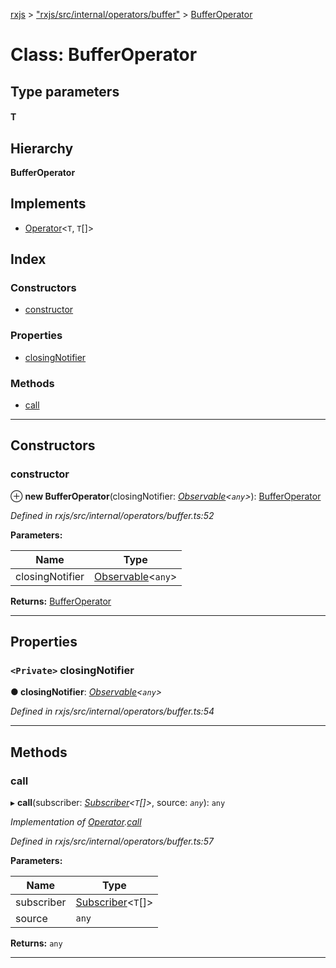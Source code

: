 [rxjs](../README.md) > ["rxjs/src/internal/operators/buffer"](../modules/_rxjs_src_internal_operators_buffer_.md) > [BufferOperator](../classes/_rxjs_src_internal_operators_buffer_.bufferoperator.md)

# Class: BufferOperator

## Type parameters
#### T 
## Hierarchy

**BufferOperator**

## Implements

* [Operator](../interfaces/_rxjs_src_internal_operator_.operator.md)<`T`, `T`[]>

## Index

### Constructors

* [constructor](_rxjs_src_internal_operators_buffer_.bufferoperator.md#constructor)

### Properties

* [closingNotifier](_rxjs_src_internal_operators_buffer_.bufferoperator.md#closingnotifier)

### Methods

* [call](_rxjs_src_internal_operators_buffer_.bufferoperator.md#call)

---

## Constructors

<a id="constructor"></a>

###  constructor

⊕ **new BufferOperator**(closingNotifier: *[Observable](_rxjs_src_internal_observable_.observable.md)<`any`>*): [BufferOperator](_rxjs_src_internal_operators_buffer_.bufferoperator.md)

*Defined in rxjs/src/internal/operators/buffer.ts:52*

**Parameters:**

| Name | Type |
| ------ | ------ |
| closingNotifier | [Observable](_rxjs_src_internal_observable_.observable.md)<`any`> |

**Returns:** [BufferOperator](_rxjs_src_internal_operators_buffer_.bufferoperator.md)

___

## Properties

<a id="closingnotifier"></a>

### `<Private>` closingNotifier

**● closingNotifier**: *[Observable](_rxjs_src_internal_observable_.observable.md)<`any`>*

*Defined in rxjs/src/internal/operators/buffer.ts:54*

___

## Methods

<a id="call"></a>

###  call

▸ **call**(subscriber: *[Subscriber](_rxjs_src_internal_subscriber_.subscriber.md)<`T`[]>*, source: *`any`*): `any`

*Implementation of [Operator](../interfaces/_rxjs_src_internal_operator_.operator.md).[call](../interfaces/_rxjs_src_internal_operator_.operator.md#call)*

*Defined in rxjs/src/internal/operators/buffer.ts:57*

**Parameters:**

| Name | Type |
| ------ | ------ |
| subscriber | [Subscriber](_rxjs_src_internal_subscriber_.subscriber.md)<`T`[]> |
| source | `any` |

**Returns:** `any`

___

